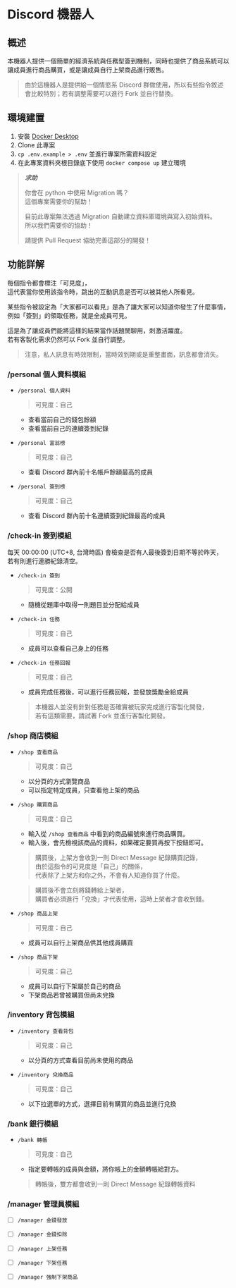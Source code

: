 # Discord 機器人

## 概述

本機器人提供一個簡單的經濟系統與任務型簽到機制，同時也提供了商品系統可以讓成員進行商品購買，或是讓成員自行上架商品進行販售。

> 由於這機器人是提供給一個情慾系 Discord 群做使用，所以有些指令敘述會比較特別；若有調整需要可以進行 Fork 並自行替換。

## 環境建置

1. 安裝 [Docker Desktop](https://www.docker.com/products/docker-desktop/)
2. Clone 此專案
3. `cp .env.example > .env` 並進行專案所需資料設定
4. 在此專案資料夾根目錄底下使用 `docker compose up` 建立環境

> ***求助***
>
> 你會在 python 中使用 Migration 嗎？  
> 這個專案需要你的幫助！
>
> 目前此專案無法透過 Migration 自動建立資料庫環境與寫入初始資料。  
> 所以我們需要你的協助！
>
> 請提供 Pull Request 協助完善這部分的開發！

## 功能詳解

每個指令都會標注「可見度」，  
這代表當你使用該指令時，跳出的互動訊息是否可以被其他人所看見。

某些指令被設定為「大家都可以看見」是為了讓大家可以知道你發生了什麼事情，  
例如「簽到」的領取任務，就是全成員可見。  

這是為了讓成員們能將這樣的結果當作話題閒聊用，刺激活躍度。  
若有客製化需求仍然可以 Fork 並自行調整。

> 注意，私人訊息有時效限制，當時效到期或是重整畫面，訊息都會消失。

### /personal 個人資料模組

- `/personal 個人資料`
    > 可見度：自己

    - 查看當前自己的錢包餘額
    - 查看當前自己的連續簽到紀錄
- `/personal 富翁榜`
    > 可見度：自己

    - 查看 Discord 群內前十名帳戶餘額最高的成員
- `/personal 簽到榜`
    > 可見度：自己

    - 查看 Discord 群內前十名連續簽到紀錄最高的成員

### /check-in 簽到模組

每天 00:00:00 (UTC+8, 台灣時區) 會檢查是否有人最後簽到日期不等於昨天，  
若有則進行連勝紀錄清空。

- `/check-in 簽到`
    > 可見度：公開

    - 隨機從題庫中取得一則題目並分配給成員
- `/check-in 任務`
    > 可見度：自己

    - 成員可以查看自己身上的任務

- `/check-in 任務回報`
    > 可見度：自己

    - 成員完成任務後，可以進行任務回報，並發放獎勵金給成員

    > 本機器人並沒有針對任務是否確實被玩家完成進行客製化開發，  
    > 若有這類需要，請試著 Fork 並進行客製化開發。

### /shop 商店模組

- `/shop 查看商品`
    > 可見度：自己

    - 以分頁的方式瀏覽商品
    - 可以指定特定成員，只查看他上架的商品

- `/shop 購買商品`
    > 可見度：自己

    - 輸入從 `/shop 查看商品` 中看到的商品編號來進行商品購買。
    - 輸入後，會先檢視該商品的資料，如果確定要買再按下按鈕即可。
    
    > 購買後，上架方會收到一則 Direct Message 紀錄購買記錄，  
    > 由於這指令的可見度是「自己」的關係，  
    > 代表除了上架方和你之外，不會有人知道你買了什麼。

    > 購買後不會立刻將錢轉給上架者，  
    > 購買者必須進行「兌換」才代表使用，這時上架者才會收到錢。  

- `/shop 商品上架`
    > 可見度：自己

    - 成員可以自行上架商品供其他成員購買

- `/shop 商品下架`
    > 可見度：自己
    
    - 成員可以自行下架屬於自己的商品
    - 下架商品若曾被購買但尚未兌換


### /inventory 背包模組

- `/inventory 查看背包`
    > 可見度：自己

    - 以分頁的方式查看目前尚未使用的商品

- `/inventory 兌換商品`
    > 可見度：自己

    - 以下拉選單的方式，選擇目前有購買的商品並進行兌換

### /bank 銀行模組

- `/bank 轉帳`
    > 可見度：自己

    - 指定要轉帳的成員與金額，將你帳上的金額轉帳給對方。

    > 轉帳後，雙方都會收到一則 Direct Message 紀錄轉帳資料


### /manager 管理員模組

- [ ] `/manager 金錢發放`

- [ ] `/manager 金錢扣除`

- [ ] `/manager 上架任務`

- [ ] `/manager 下架任務`

- [ ] `/manager 強制下架商品`
